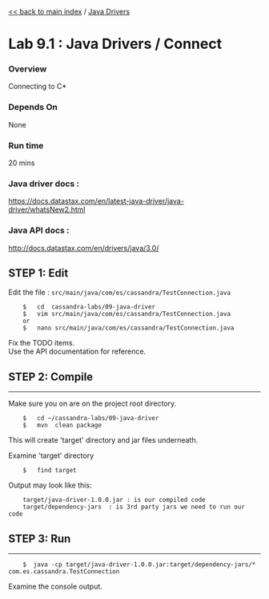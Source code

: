 <link rel='stylesheet' href='../assets/css/main.css'/>

[<< back to main index](../README.md) / [Java Drivers](README.md) 

Lab 9.1 : Java Drivers / Connect
====================

### Overview
Connecting to C*

### Depends On 
None

### Run time
20 mins

### Java driver docs :
https://docs.datastax.com/en/latest-java-driver/java-driver/whatsNew2.html

### Java API docs :
http://docs.datastax.com/en/drivers/java/3.0/


## STEP 1:  Edit
Edit the file : `src/main/java/com/es/cassandra/TestConnection.java`

```
    $   cd  cassandra-labs/09-java-driver
    $   vim src/main/java/com/es/cassandra/TestConnection.java
    or
    $   nano src/main/java/com/es/cassandra/TestConnection.java
```

Fix the TODO items.  
Use the API documentation for reference.


## STEP 2:  Compile
--------------------
Make sure you on are on the project root directory.
```
    $   cd ~/cassandra-labs/09-java-driver
    $   mvn  clean package
```

This will create 'target' directory and jar files underneath.

Examine 'target' directory
```
    $   find target
```

Output may look like this:
```console
    target/java-driver-1.0.0.jar : is our compiled code
    target/dependency-jars  : is 3rd party jars we need to run our code
```


## STEP 3: Run
--------------
```
    $  java -cp target/java-driver-1.0.0.jar:target/dependency-jars/*   com.es.cassandra.TestConnection
```

Examine the console output.